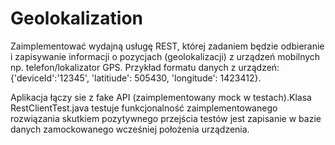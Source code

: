 # Geolokalization
Zaimplementować wydajną usługę REST, której zadaniem będzie odbieranie i zapisywanie informacji o pozycjach (geolokalizacji) z urządzeń mobilnych np. telefon/lokalizator GPS. Przykład formatu danych z urządzeń: {'deviceId':'12345', 'latitiude': 505430, 'longitude': 1423412}.

Aplikacja łączy sie z fake API (zaimplementowany mock w testach).Klasa RestClientTest.java testuje funkcjonalność zaimplementowanego rozwiązania skutkiem pozytywnego przejścia testów jest zapisanie w bazie danych zamockowanego wcześniej położenia urządzenia.
